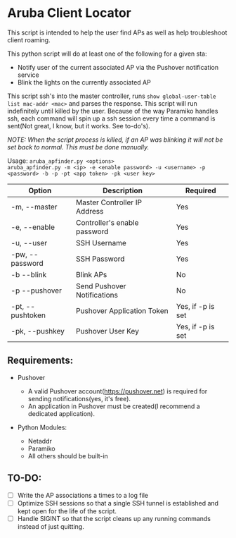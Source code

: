 # Aruba Client Locator

This script is intended to help the user find APs as well as help troubleshoot client roaming.

This python script will do at least one of the following for a given sta:
* Notify user of the current associated AP via the Pushover notification service
* Blink the lights on the currently associated AP

This script ssh's into the master controller, runs ```show global-user-table list mac-addr <mac>``` and parses the response.  This script will run indefinitely until killed by the user.  Because of the way Paramiko handles ssh, each command will spin up a ssh session every time a command is sent(Not great, I know, but it works.  See to-do's).

*NOTE: When the script process is killed, if an AP was blinking it will not be set back to normal.  This must be done manually.* 

Usage: ```aruba_apfinder.py <options>``` <br />
 ```aruba_apfinder.py -m <ip> -e <enable password> -u <username> -p <password> -b -p -pt <app token> -pk <user key>```

| Option | Description | Required | 
|--------|-------------|----------|
|-m, --master|Master Controller IP Address|Yes|
|-e, --enable|Controller's enable password|Yes|
|-u, --user|SSH Username|Yes|
|-pw, --password|SSH Password|Yes|
|-b --blink|Blink APs|No|
|-p --pushover|Send Pushover Notifications|No|
|-pt, --pushtoken|Pushover Application Token|Yes, if -p is set|
|-pk, --pushkey|Pushover User Key|Yes, if -p is set|


## Requirements:
* Pushover 
  * A valid Pushover account(https://pushover.net) is required for sending notifications(yes, it's free).
  * An application in Pushover must be created(I recommend a dedicated application).

* Python Modules:
  * Netaddr
  * Paramiko
  * All others should be built-in

## TO-DO:
- [ ] Write the AP associations a times to a log file
- [ ] Optimize SSH sessions so that a single SSH tunnel is established and kept open for the life of the script.
- [ ] Handle SIGINT so that the script cleans up any running commands instead of just quitting.
